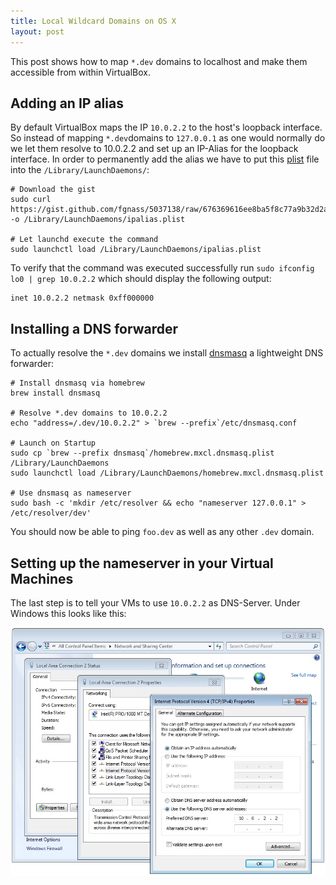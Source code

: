 ```yaml
---
title: Local Wildcard Domains on OS X
layout: post
---
```


This post shows how to map `*.dev` domains to localhost and make them accessible
from within VirtualBox.

## Adding an IP alias

By default VirtualBox maps the IP `10.0.2.2` to the host's loopback interface.
So instead of mapping `*.dev`domains to `127.0.0.1` as one would normally do we
let them resolve to 10.0.2.2 and set up an IP-Alias for the loopback
interface. In order to permanently add the alias we have to put this [plist](https://gist.github.com/fgnass/5037138/raw/676369616ee8ba5f8c77a9b32d2a60ecd05edaf0/ipalias.plist)
file into the `/Library/LaunchDaemons/`:

    # Download the gist
    sudo curl https://gist.github.com/fgnass/5037138/raw/676369616ee8ba5f8c77a9b32d2a60ecd05edaf0/ipalias.plist -o /Library/LaunchDaemons/ipalias.plist

    # Let launchd execute the command
    sudo launchctl load /Library/LaunchDaemons/ipalias.plist

To verify that the command was executed successfully run
`sudo ifconfig lo0 | grep 10.0.2.2` which should display the following output:

    inet 10.0.2.2 netmask 0xff000000

## Installing a DNS forwarder

To actually resolve the `*.dev` domains we install
[dnsmasq](http://www.thekelleys.org.uk/dnsmasq/doc.html) a lightweight
DNS forwarder:

    # Install dnsmasq via homebrew
    brew install dnsmasq

    # Resolve *.dev domains to 10.0.2.2
    echo "address=/.dev/10.0.2.2" > `brew --prefix`/etc/dnsmasq.conf

    # Launch on Startup
    sudo cp `brew --prefix dnsmasq`/homebrew.mxcl.dnsmasq.plist /Library/LaunchDaemons
    sudo launchctl load /Library/LaunchDaemons/homebrew.mxcl.dnsmasq.plist

    # Use dnsmasq as nameserver
    sudo bash -c 'mkdir /etc/resolver && echo "nameserver 127.0.0.1" > /etc/resolver/dev'

You should now be able to ping `foo.dev` as well as any other `.dev` domain.

## Setting up the nameserver in your Virtual Machines

The last step is to tell your VMs to use `10.0.2.2` as DNS-Server.
Under Windows this looks like this:

![Screenshot](/images/dns.jpg)


